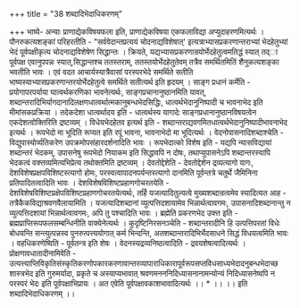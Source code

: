 +++
title = "38 शब्दादिभेदाधिकरणम्"

+++
भाष्ये- अन्याः प्राणाद्येकविषयफला इति, प्राणाद्येकविषया एकफलाविद्या अप्युदाहरणमित्यर्थः । पौनरुकत्यशङ्कां परिहरतीति - "सर्ववेदान्तप्रत्ययं चोदनाद्यविशेषात्' इत्यत्राभ्यासप्रकरणान्तराभ्यां भेदहेतुभ्यां भेदं पूर्वपक्षीकृत्य चोदनाद्यविशेषेण सिद्धान्तः । क्रियते, यद्यभ्यासप्रकरणान्रयोर्भेदहेतुत्वमतिद्धं स्यात् तद्ा पूर्वपक्ष एवानुपपन्नः स्यात्,सिद्धान्तश्च ततस्तराम्, ततस्तयोर्भेदहेतुतेवम् तत्रैव समर्थितमितिं शैनुकत्यशङ्का भवतीति भावः । एवं वदत आचार्यस्यात्रैवासां परस्परभेदे समर्थिते सतीति भाष्यस्याभ्यासप्रकरणान्तरयोर्भेदहेतुत्वे समर्थिते सतीत्यर्थ इति हृदयम् । साङ्ग प्रधानं कर्मेति - प्रयोगापरपर्याया घात्वर्थकरणिका भावनेत्यर्थः, साङ्गप्रचानानुष्ठानमिति यावत्, शब्दान्तरादिभिर्यागदानादिलक्षणधात्वर्थात्मकानुबन्धभेदसिद्धिः, धात्वर्थभेदानुनिष्पादी च भावनाभेद इति मीमांसकप्रक्रिया । तदेकदेशा धात्वर्थादय इति - धात्वर्थस्य यागादेः साङ्गप्रधानानुष्ठानविषयत्वेन एकदेशत्वोक्तिरिति द्रष्टव्यम् । विधेयभेदहेतव इत्यर्थ इति - शब्दान्तराद्यवगमितधात्वर्थभेदानुनिष्पादीभावनाभेद इत्यर्थः । रूपभेदो मा भूदिति रूप्यत इति रपूं भावना, भावनाभेदो मा भूदित्यर्थः । वेदनोपासनादिशब्दाश्चेति - विद्युपास्योर्व्यतिकरेण उपक्रमोपसंहारदर्शनादिति भावः । रूपभेदात्को विशेष इति - यद्यपि न्यासविद्यायां शब्दान्तरं भेदकम्, उपासनेषु रूपभेदो नियाकम इति सिद्धावपि न दोषः, तथाप्युपासनेऽपि शब्दान्तरस्यापि भेदकत्वं वक्त्तव्यमित्यभिप्रेत्य तथोक्तमिति द्रष्टव्यम् । देवतोद्देशेति - देवतोद्देशेन द्रव्यत्यागो यागः, देशविशेषप्रक्षपविशिष्टस्त्यागो होमः, परस्वत्वापादनपर्यन्तस्त्यागो दानमिति पूर्वन्तत्रे चतुर्थे जैमिनिना प्रतिपादितत्वादिति भावः । देशविशेषविशिष्टप्रहाणगोचरतयेति - देशविशेषविशिष्टप्रक्षेपविशिष्टप्रहाणगोचरतयेत्यर्थः, तर्हि यजत्यादितुल्यत्वे मुख्यशब्दान्रत्वमेव स्यादित्यत आह - तत्रैकैकविद्याश्रवणवैलायामिति । यजत्यादिशब्दानां व्युत्पत्तिदशायामेव भिन्नार्थत्वावगमः, उपासनादिशब्दानान्तु न व्युत्पत्तिदशायां भिन्नार्थत्वावगमः, अपि तु पश्चादिति भावः । ब्रह्मेति प्रकरणभेद उक्त्त इति - ब्रह्मप्राप्तिरूपफलसम्बन्धिनीति वाक्येनेत्यर्थः । कुदृष्टिनिरसनञ्चेति - शब्दान्तरादीनि हि उत्पत्तिपरतां विधेः बोधयन्ति सन्त्युत्पन्नस्व पुनरुत्पत्त्ययोगात् कर्म भिन्दन्ति, अतशब्दान्तरादिभिर्भेदसाधने सिद्धं विधयत्वमिति भावः । वहधिकरणेष्विति - पूर्वतन्त्र इति शेषः । वेदनस्यद्रव्यनिष्ठत्वादिति - द्रवयशेषत्वादित्यर्थः । प्रोक्षणावधातादीनामिवेति - उत्यत्त्याप्तिविकृतिसंस्कृतिकरणोपकारकरणावान्तरव्यापाराधिकारापूर्वरूपसप्तविधसाध्यभेदादनुबन्धभेदाच्छ शास्त्रभेद इति गुरुमर्यादा, प्रकृते च अस्याप्यभावात् श्रवणमनननिदिध्यासनानामन्योन्यं निदिध्यासनेष्वपि न परस्परं भेदः इति पूर्वपक्षाभिप्रायः । अत एवेति पूर्वपक्षावकाशभावादित्यर्थः ।। * ।। ।। इति शब्दादिभेदाधिकरणम् ।।
